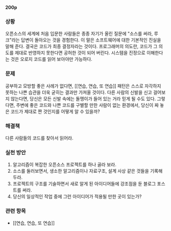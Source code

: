 **200p**

### 상황
오픈소스의 세계에 처음 입문한 사람들은 종종 자기가 올린 질문에 "소스를 써라, 루크"라는 답변이 돌아오는 것을 경험한다. 이 말은 소프트웨어에 대한 기본적인 진실을 말해 준다. 결국은 코드가 최종 결정자라는 것이다. 프로그래머의 의도란, 코드가 그 의도를 제대로 반영하지 못한다면 공허한 것이 되어 버린다. 시스템을 진정으로 이해한다는 것은 오로지 코드를 읽어 보아야만 가능하다.

### 문제
공부하고 모방할 좋은 사례가 없다면, [[연습, 연습, 또 연습]] 패턴은 스스로 자각하지 못하는 나쁜 습관을 더욱 굳히는 결과만 가져올 것이다. 다른 사람의 신발을 신고 걸어보지 않는다면, 당신은 모든 신발 속에는 돌멩이가 들어 있는 거라 믿게 될 수도 있다. 그렇다면, 주변에 좋은 코드와 나쁜 코드를 구별할 만한 사람이 없는 환경에서, 당신이 짜 놓은 코드가 제대로 짠 것인지를 어떻게 알 수 있을까?

### 해결책
다른 사람들의 코드를 찾아서 읽어라. 

### 실천 방안
1. 알고리즘이 복잡한 오픈소스 프로젝트를 하나 골라 보라.
2. 소스를 둘러보면서, 생소한 알고리즘이나 자료구조, 설계 사상 같은 것들을 기록해 두라.
3. 프로젝트의 구조를 기술하면서 새로 알게 된 아이디어들에 강조점을 둔 블로그 포스트를 써라.
4. 당신의 일상적인 작업 중에 그런 아이디어가 적용될 만한 곳이 있는가?

### 관련 항목
+ [[연습, 연습, 또 연습]]